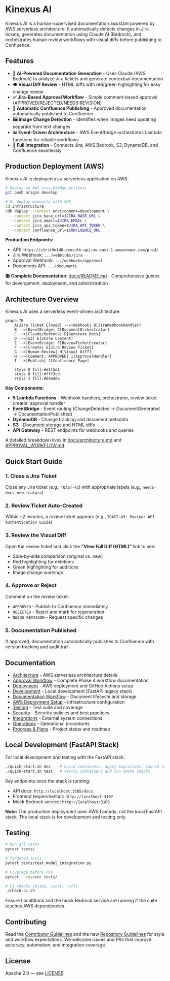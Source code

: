 # Kinexus AI

Kinexus AI is a human-supervised documentation assistant powered by AWS serverless architecture. It automatically detects changes in Jira tickets, generates documentation using Claude AI (Bedrock), and orchestrates human review workflows with visual diffs before publishing to Confluence.

## Features
- **🤖 AI-Powered Documentation Generation** - Uses Claude (AWS Bedrock) to analyze Jira tickets and generate contextual documentation
- **👁️ Visual Diff Review** - HTML diffs with red/green highlighting for easy change review
- **✅ Jira-Based Approval Workflow** - Simple comment-based approval (APPROVED/REJECTED/NEEDS REVISION)
- **🔄 Automatic Confluence Publishing** - Approved documentation automatically published to Confluence
- **🖼️ Image Change Detection** - Identifies when images need updating separate from text changes
- **📊 Event-Driven Architecture** - AWS EventBridge orchestrates Lambda functions for reliable workflows
- **🔗 Full Integration** - Connects Jira, AWS Bedrock, S3, DynamoDB, and Confluence seamlessly

## Production Deployment (AWS)

Kinexus AI is deployed as a serverless application on AWS:

```bash
# Deploy to AWS (via GitHub Actions)
git push origin develop

# Or deploy manually with CDK
cd infrastructure
cdk deploy --context environment=development \
  --context jira_base_url=$JIRA_BASE_URL \
  --context jira_email=$JIRA_EMAIL \
  --context jira_api_token=$JIRA_API_TOKEN \
  --context confluence_url=$CONFLUENCE_URL
```

**Production Endpoints:**
- API: `https://z1rsr9mld0.execute-api.us-east-1.amazonaws.com/prod/`
- Jira Webhook: `.../webhooks/jira`
- Approval Webhook: `.../webhooks/approval`
- Documents API: `.../documents`

**📚 Complete Documentation**: [docs/README.md](docs/README.md) - Comprehensive guides for development, deployment, and administration

## Architecture Overview

Kinexus AI uses a serverless event-driven architecture:

```mermaid
graph TB
    A[Jira Ticket Closed] -->|Webhook| B[JiraWebhookHandler]
    B -->|EventBridge| C[DocumentOrchestrator]
    C -->|Claude/Bedrock| D[Generate Docs]
    D -->|S3| E[Store Content]
    E -->|EventBridge| F[ReviewTicketCreator]
    F -->|Create| G[Jira Review Ticket]
    G -->|Human Review| H[Visual Diff]
    H -->|Comment: APPROVED| I[ApprovalHandler]
    I -->|Publish| J[Confluence Page]

    style D fill:#e1f5e1
    style H fill:#fff3cd
    style J fill:#d4edda
```

**Key Components:**
- **5 Lambda Functions** - Webhook handlers, orchestrator, review ticket creator, approval handler
- **EventBridge** - Event routing (ChangeDetected → DocumentGenerated → DocumentationPublished)
- **DynamoDB** - Change tracking and document metadata
- **S3** - Document storage and HTML diffs
- **API Gateway** - REST endpoints for webhooks and queries

A detailed breakdown lives in [docs/architecture.md](docs/architecture.md) and [APPROVAL_WORKFLOW.md](APPROVAL_WORKFLOW.md).

## Quick Start Guide

### 1. Close a Jira Ticket
Close any Jira ticket (e.g., `TOAST-42`) with appropriate labels (e.g., `needs-docs`, `new-feature`)

### 2. Review Ticket Auto-Created
Within ~2 minutes, a review ticket appears (e.g., `TOAST-43: Review: API Authentication Guide`)

### 3. Review the Visual Diff
Open the review ticket and click the **"View Full Diff (HTML)"** link to see:
- Side-by-side comparison (original vs. new)
- Red highlighting for deletions
- Green highlighting for additions
- Image change warnings

### 4. Approve or Reject
Comment on the review ticket:
- `APPROVED` - Publish to Confluence immediately
- `REJECTED` - Reject and mark for regeneration
- `NEEDS REVISION` - Request specific changes

### 5. Documentation Published
If approved, documentation automatically publishes to Confluence with version tracking and audit trail.

## Documentation
- [Architecture](docs/architecture.md) - AWS serverless architecture details
- [Approval Workflow](APPROVAL_WORKFLOW.md) - Complete Phase 4 workflow documentation
- [Deployment](docs/deployment.md) - AWS deployment and GitHub Actions setup
- [Development](docs/development.md) - Local development (FastAPI legacy stack)
- [Documentation Workflow](docs/documentation-workflow.md) - Document lifecycle and storage
- [AWS Deployment Setup](docs/aws-deployment-setup.md) - Infrastructure configuration
- [Testing](docs/testing.md) - Test suite and coverage
- [Security](docs/security.md) - Security policies and best practices
- [Integrations](docs/integrations.md) - External system connections
- [Operations](docs/operations.md) - Operational procedures
- [Progress & Plans](docs/progress.md) - Project status and roadmap

## Local Development (FastAPI Stack)

For local development and testing with the FastAPI stack:

```bash
./quick-start.sh dev    # build containers, apply migrations, launch services
./quick-start.sh test   # verify containers and run smoke checks
```

Key endpoints once the stack is running:
- API docs: `http://localhost:3105/docs`
- Frontend (experimental): `http://localhost:3107`
- Mock Bedrock service: `http://localhost:3106`

**Note:** The production deployment uses AWS Lambda, not the local FastAPI stack. The local stack is for development and testing only.

## Testing
```bash
# Run all tests
pytest tests/

# Targeted tests
pytest tests/test_model_integration.py

# Coverage before PRs
pytest --cov=src tests/

# CI checks (black, isort, ruff)
./check-ci.sh
```

Ensure LocalStack and the mock Bedrock service are running if the suite touches AWS dependencies.

## Contributing
Read the [Contributor Guidelines](CONTRIBUTING.md) and the new [Repository Guidelines](AGENTS.md) for style and workflow expectations. We welcome issues and PRs that improve accuracy, automation, and integration coverage.

## License
Apache 2.0 — see [LICENSE](LICENSE).
